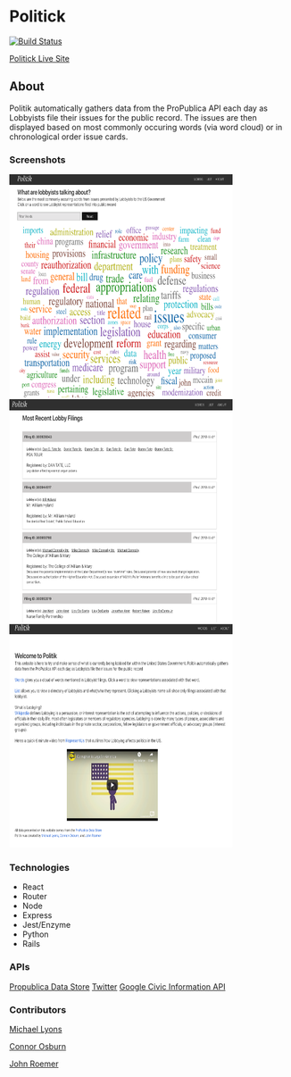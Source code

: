 # Politick

[![Build Status](https://travis-ci.org/michaelyons/Informant-Client.svg?branch=master)](https://travis-ci.org/michaelyons/Informant-Client)

[Politick Live Site](https://informant-lobby.herokuapp.com/)

## About

Politik automatically gathers data from the ProPublica API each day as Lobbyists file their issues for the public record. The issues are then displayed based on most commonly occuring words (via word cloud) or in chronological order issue cards.

### Screenshots

<img src="https://github.com/michaelyons/Informant-Client/blob/master/Screen%20Shot%202018-11-01%20at%207.56.07%20AM.png" alt="heading" width="400" height="400"/>

<img src="https://github.com/michaelyons/Informant-Client/blob/master/Screen%20Shot%202018-11-01%20at%207.56.42%20AM.png" alt="heading" width="400" height="400"/>

<img src="https://github.com/michaelyons/Informant-Client/blob/master/Screen%20Shot%202018-11-01%20at%207.56.55%20AM.png" alt="heading" width="400" height="400"/>

### Technologies

- React
- Router
- Node
- Express
- Jest/Enzyme
- Python
- Rails

### APIs

[Propublica Data Store](https://www.propublica.org/datastore/apis)
[Twitter](https://developer.twitter.com/content/developer-twitter/en.html)
[Google Civic Information API](https://developers.google.com/civic-information/)

### Contributors

[Michael Lyons](https://github.com/michaelyons)

[Connor Osburn](https://github.com/letsdothis64)

[John Roemer](https://github.com/jtrtj)
